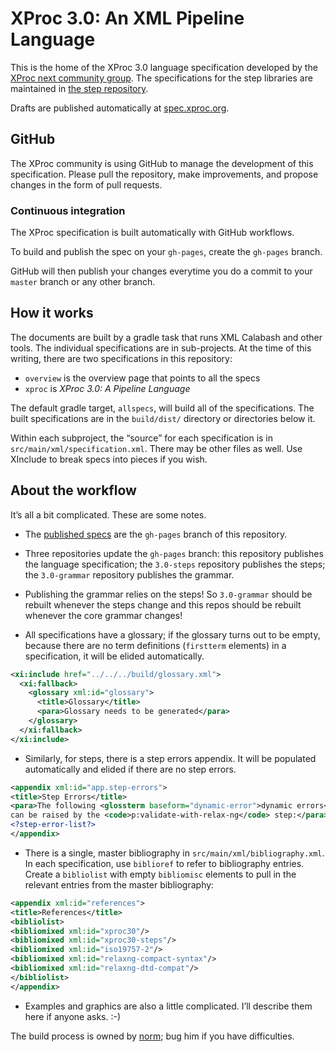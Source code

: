 # XProc 3.0: An XML Pipeline Language

This is the home of the XProc 3.0 language specification developed by the
[XProc next community group](https://www.w3.org/community/xproc-next/).
The specifications for the step libraries are maintained in
[the step repository](https://github.com/xproc/3.0-steps/).

Drafts are published automatically at [spec.xproc.org](http://spec.xproc.org/).

## GitHub

The XProc community is using GitHub to manage the development of this
specification. Please pull the repository, make improvements, and
propose changes in the form of pull requests.

### Continuous integration

The XProc specification is built automatically with GitHub workflows.

To build and publish the spec on your `gh-pages`, create the
`gh-pages` branch.

GitHub will then publish your changes everytime you do a commit to
your `master` branch or any other branch.

## How it works

The documents are built by a gradle task that runs XML Calabash and
other tools. The individual specifications are in sub-projects.
At the time of this writing, there are two specifications
in this repository:

* `overview` is the overview page that points to all the specs
* `xproc` is _XProc 3.0: A Pipeline Language_

The default gradle target, `allspecs`, will build all of the specifications.
The built specifications are in the `build/dist/` directory or directories
below it.

Within each subproject, the “source” for each specification is in
`src/main/xml/specification.xml`. There may be other files as well.
Use XInclude to break specs into pieces if you wish.

## About the workflow

It’s all a bit complicated. These are some notes.

* The [published specs](http://spec.xproc.org/) are the `gh-pages`
  branch of this repository.
  
* Three repositories update the `gh-pages` branch: this repository publishes
  the language specification; the `3.0-steps` repository publishes the steps;
  the `3.0-grammar` repository publishes the grammar.
  
* Publishing the grammar relies on the steps! So `3.0-grammar` should be rebuilt
  whenever the steps change and this repos should be rebuilt whenever the
  core grammar changes!

* All specifications have a glossary; if the glossary turns out to be
  empty, because there are no term definitions (`firstterm` elements)
  in a specification, it will be elided automatically.

```xml
<xi:include href="../../../build/glossary.xml">
  <xi:fallback>
    <glossary xml:id="glossary">
      <title>Glossary</title>
      <para>Glossary needs to be generated</para>
    </glossary>
  </xi:fallback>
</xi:include>
```

* Similarly, for steps, there is a step errors appendix. It will be
  populated automatically and elided if there are no step errors.

```xml
<appendix xml:id="app.step-errors">
<title>Step Errors</title>
<para>The following <glossterm baseform="dynamic-error">dynamic errors</glossterm>
can be raised by the <code>p:validate-with-relax-ng</code> step:</para>
<?step-error-list?>
</appendix>
```

* There is a single, master bibliography in `src/main/xml/bibliography.xml`.
  In each specification, use `biblioref` to refer to bibliography entries.
  Create a `bibliolist` with empty `bibliomisc` elements to pull in the
  relevant entries from the master bibliography:

```xml
<appendix xml:id="references">
<title>References</title>
<bibliolist>
<bibliomixed xml:id="xproc30"/>
<bibliomixed xml:id="xproc30-steps"/>
<bibliomixed xml:id="iso19757-2"/>
<bibliomixed xml:id="relaxng-compact-syntax"/>
<bibliomixed xml:id="relaxng-dtd-compat"/>
</bibliolist>
</appendix>
```

* Examples and graphics are also a little complicated. I’ll describe them here
  if anyone asks. :-)

The build process is owned by [norm](mailto:ndw@nwalsh.com);
bug him if you have difficulties.

